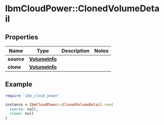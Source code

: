# IbmCloudPower::ClonedVolumeDetail

## Properties

| Name | Type | Description | Notes |
| ---- | ---- | ----------- | ----- |
| **source** | [**VolumeInfo**](VolumeInfo.md) |  |  |
| **clone** | [**VolumeInfo**](VolumeInfo.md) |  |  |

## Example

```ruby
require 'ibm_cloud_power'

instance = IbmCloudPower::ClonedVolumeDetail.new(
  source: null,
  clone: null
)
```

